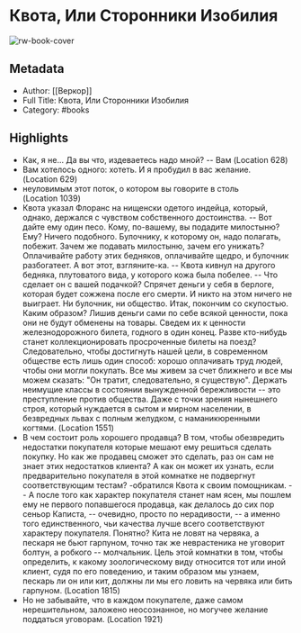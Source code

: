 # Квота, Или Сторонники Изобилия

![rw-book-cover](https://readwise-assets.s3.amazonaws.com/static/images/default-book-icon-5.25188386e520.png)

## Metadata
- Author: [[Веркор]]
- Full Title: Квота, Или Сторонники Изобилия
- Category: #books

## Highlights
- Как, я не... Да вы что, издеваетесь надо мной? -- Вам (Location 628)
- Вам хотелось одного: хотеть. И я пробудил в вас желание. (Location 629)
- неуловимым этот поток, о котором вы говорите в столь (Location 1039)
- Квота указал Флоранс на нищенски одетого индейца, который, однако, держался с чувством собственного достоинства. -- Вот дайте ему один песо. Кому, по-вашему, вы подадите милостыню? Ему? Ничего подобного. Булочнику, к которому он, надо полагать, побежит. Зачем же подавать милостыню, зачем его унижать? Оплачивайте работу этих бедняков, оплачивайте щедро, и булочник разбогатеет. А вот этот, взгляните-ка. -- Квота кивнул на другого бедняка, плутоватого вида, у которого кожа была побелее. -- Что сделает он с вашей подачкой? Спрячет деньги у себя в берлоге, которая будет сожжена после его смерти. И никто на этом ничего не выиграет. Ни булочник, ни общество. Итак, покончим со скупостью. Каким образом? Лишив деньги сами по себе всякой ценности, пока они не будут обменены на товары. Сведем их к ценности железнодорожного билета, годного в один конец. Разве кто-нибудь станет коллекционировать просроченные билеты на поезд? Следовательно, чтобы достигнуть нашей цели, в современном обществе есть лишь один способ: хорошо оплачивать труд людей, чтобы они могли покупать. Все мы живем за счет ближнего и все мы можем сказать: "Он тратит, следовательно, я существую". Держать неимущие классы в состоянии вынужденной бережливости -- это преступление против общества. Даже с точки зрения нынешнего строя, который нуждается в сытом и мирном населении, в безвредных львах с полным желудком, с наманикюренными когтями. (Location 1551)
- В чем состоит роль хорошего продавца? В том, чтобы обезвредить недостатки покупателя которые мешают ему решиться сделать покупку. Но как же продавец сможет это сделать, раз он сам не знает этих недостатков клиента? А как он может их узнать, если предварительно покупателя в этой комнатке не подвергнут соответствующим тестам? -обратился Квота к своим помощникам. -- А после того как характер покупателя станет нам ясен, мы пошлем ему не первого попавшегося продавца, как делалось до сих пор сеньор Каписта, -- очевидно, просто по нерадивости, -- а именно того единственного, чьи качества лучше всего соответствуют характеру покупателя. Понятно? Кита не ловят на червяка, а пескаря не бьют гарпуном, точно так же неврастеника не уговорит болтун, а робкого -- молчальник. Цель этой комнатки в том, чтобы определить, к какому зоологическому виду относится тот или иной клиент, судя по его поведению, и таким образом мы узнаем, пескарь ли он или кит, должны ли мы его ловить на червяка или бить гарпуном. (Location 1815)
- Но не забывайте, что в каждом покупателе, даже самом нерешительном, заложено неосознанное, но могучее желание поддаться уговорам. (Location 1921)
